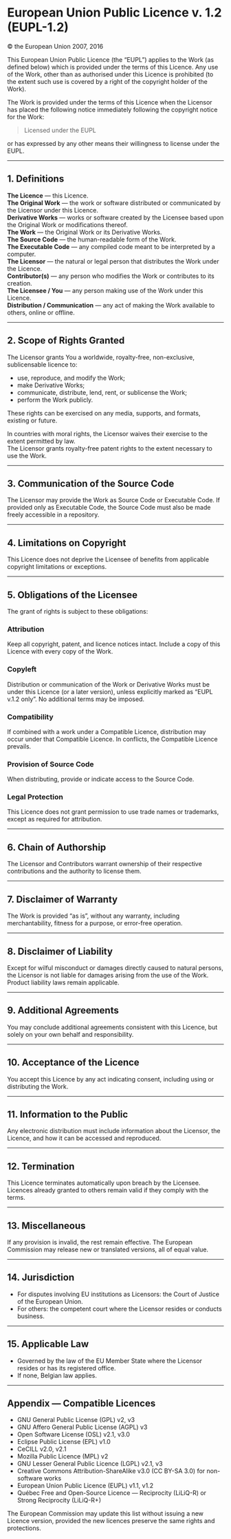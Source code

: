 # European Union Public Licence v. 1.2 (EUPL-1.2)

© the European Union 2007, 2016

This European Union Public Licence (the “EUPL”) applies to the Work (as defined below) which is provided under the terms of this Licence. Any use of the Work, other than as authorised under this Licence is prohibited (to the extent such use is covered by a right of the copyright holder of the Work).

The Work is provided under the terms of this Licence when the Licensor has placed the following notice immediately following the copyright notice for the Work:

> Licensed under the EUPL

or has expressed by any other means their willingness to license under the EUPL.

---

## 1. Definitions

**The Licence** — this Licence.  
**The Original Work** — the work or software distributed or communicated by the Licensor under this Licence.  
**Derivative Works** — works or software created by the Licensee based upon the Original Work or modifications thereof.  
**The Work** — the Original Work or its Derivative Works.  
**The Source Code** — the human-readable form of the Work.  
**The Executable Code** — any compiled code meant to be interpreted by a computer.  
**The Licensor** — the natural or legal person that distributes the Work under the Licence.  
**Contributor(s)** — any person who modifies the Work or contributes to its creation.  
**The Licensee / You** — any person making use of the Work under this Licence.  
**Distribution / Communication** — any act of making the Work available to others, online or offline.

---

## 2. Scope of Rights Granted

The Licensor grants You a worldwide, royalty-free, non-exclusive, sublicensable licence to:

- use, reproduce, and modify the Work;
- make Derivative Works;
- communicate, distribute, lend, rent, or sublicense the Work;
- perform the Work publicly.

These rights can be exercised on any media, supports, and formats, existing or future.

In countries with moral rights, the Licensor waives their exercise to the extent permitted by law.  
The Licensor grants royalty-free patent rights to the extent necessary to use the Work.

---

## 3. Communication of the Source Code

The Licensor may provide the Work as Source Code or Executable Code. If provided only as Executable Code, the Source Code must also be made freely accessible in a repository.

---

## 4. Limitations on Copyright

This Licence does not deprive the Licensee of benefits from applicable copyright limitations or exceptions.

---

## 5. Obligations of the Licensee

The grant of rights is subject to these obligations:

### Attribution
Keep all copyright, patent, and licence notices intact. Include a copy of this Licence with every copy of the Work.

### Copyleft
Distribution or communication of the Work or Derivative Works must be under this Licence (or a later version), unless explicitly marked as “EUPL v.1.2 only”. No additional terms may be imposed.

### Compatibility
If combined with a work under a Compatible Licence, distribution may occur under that Compatible Licence. In conflicts, the Compatible Licence prevails.

### Provision of Source Code
When distributing, provide or indicate access to the Source Code.

### Legal Protection
This Licence does not grant permission to use trade names or trademarks, except as required for attribution.

---

## 6. Chain of Authorship

The Licensor and Contributors warrant ownership of their respective contributions and the authority to license them.

---

## 7. Disclaimer of Warranty

The Work is provided “as is”, without any warranty, including merchantability, fitness for a purpose, or error-free operation.

---

## 8. Disclaimer of Liability

Except for wilful misconduct or damages directly caused to natural persons, the Licensor is not liable for damages arising from the use of the Work. Product liability laws remain applicable.

---

## 9. Additional Agreements

You may conclude additional agreements consistent with this Licence, but solely on your own behalf and responsibility.

---

## 10. Acceptance of the Licence

You accept this Licence by any act indicating consent, including using or distributing the Work.

---

## 11. Information to the Public

Any electronic distribution must include information about the Licensor, the Licence, and how it can be accessed and reproduced.

---

## 12. Termination

This Licence terminates automatically upon breach by the Licensee.  
Licences already granted to others remain valid if they comply with the terms.

---

## 13. Miscellaneous

If any provision is invalid, the rest remain effective. The European Commission may release new or translated versions, all of equal value.

---

## 14. Jurisdiction

- For disputes involving EU institutions as Licensors: the Court of Justice of the European Union.  
- For others: the competent court where the Licensor resides or conducts business.

---

## 15. Applicable Law

- Governed by the law of the EU Member State where the Licensor resides or has its registered office.  
- If none, Belgian law applies.

---

## Appendix — Compatible Licences

- GNU General Public License (GPL) v2, v3  
- GNU Affero General Public License (AGPL) v3  
- Open Software License (OSL) v2.1, v3.0  
- Eclipse Public License (EPL) v1.0  
- CeCILL v2.0, v2.1  
- Mozilla Public Licence (MPL) v2  
- GNU Lesser General Public Licence (LGPL) v2.1, v3  
- Creative Commons Attribution-ShareAlike v3.0 (CC BY-SA 3.0) for non-software works  
- European Union Public Licence (EUPL) v1.1, v1.2  
- Québec Free and Open-Source Licence — Reciprocity (LiLiQ-R) or Strong Reciprocity (LiLiQ-R+)

The European Commission may update this list without issuing a new Licence version, provided the new licences preserve the same rights and protections.
